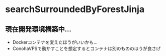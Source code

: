 # searchSurroundedByForestJinja

## 現在開発環境構築中…
- Dockerコンテナを変えたほうがいいかも…
- ConohaVPSで動かすことを想定するとコンテナは別のもののほうが良さげ

